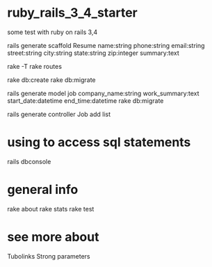 # ruby_rails_3_4_starter
some test with ruby on rails 3,4


rails generate scaffold Resume name:string phone:string email:string street:string city:string state:string zip:integer summary:text



rake -T
rake routes

rake db:create
rake db:migrate

rails generate model job company_name:string work_summary:text start_date:datetime end_time:datetime
rake db:migrate

rails generate controller Job add list



# using to access sql statements 
rails dbconsole

# general info 
rake about
rake stats
rake test

# see more about
Tubolinks
Strong parameters
